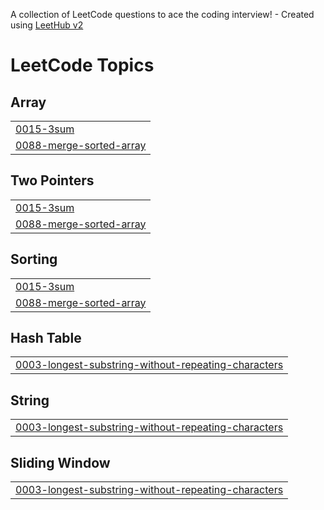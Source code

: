 A collection of LeetCode questions to ace the coding interview! - Created using [LeetHub v2](https://github.com/arunbhardwaj/LeetHub-2.0)
<!---LeetCode Topics Start-->
# LeetCode Topics
## Array
|  |
| ------- |
| [0015-3sum](https://github.com/Hitarth2510/Leetcode/tree/master/0015-3sum) |
| [0088-merge-sorted-array](https://github.com/Hitarth2510/Leetcode/tree/master/0088-merge-sorted-array) |
## Two Pointers
|  |
| ------- |
| [0015-3sum](https://github.com/Hitarth2510/Leetcode/tree/master/0015-3sum) |
| [0088-merge-sorted-array](https://github.com/Hitarth2510/Leetcode/tree/master/0088-merge-sorted-array) |
## Sorting
|  |
| ------- |
| [0015-3sum](https://github.com/Hitarth2510/Leetcode/tree/master/0015-3sum) |
| [0088-merge-sorted-array](https://github.com/Hitarth2510/Leetcode/tree/master/0088-merge-sorted-array) |
## Hash Table
|  |
| ------- |
| [0003-longest-substring-without-repeating-characters](https://github.com/Hitarth2510/Leetcode/tree/master/0003-longest-substring-without-repeating-characters) |
## String
|  |
| ------- |
| [0003-longest-substring-without-repeating-characters](https://github.com/Hitarth2510/Leetcode/tree/master/0003-longest-substring-without-repeating-characters) |
## Sliding Window
|  |
| ------- |
| [0003-longest-substring-without-repeating-characters](https://github.com/Hitarth2510/Leetcode/tree/master/0003-longest-substring-without-repeating-characters) |
<!---LeetCode Topics End-->